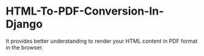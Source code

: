 # HTML-To-PDF-Conversion-In-Django
It provides better understanding to render your HTML content in PDF format in the browser.
